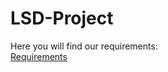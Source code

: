 # LSD-Project

Here you will find our requirements: </br>
[Requirements](https://github.com/KongBoje/LSD-Assignment/blob/master/Requirements.md)
